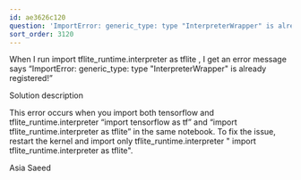 ```yaml
---
id: ae3626c120
question: 'ImportError: generic_type: type "InterpreterWrapper" is already registered!'
sort_order: 3120
---
```


When I run   import tflite_runtime.interpreter as tflite , I get an error message says “ImportError: generic_type: type "InterpreterWrapper" is already registered!”

Solution description

This error occurs when you import both tensorflow  and tflite_runtime.interpreter  “import tensorflow as tf” and “import tflite_runtime.interpreter as tflite” in the same notebook.  To fix the issue, restart the kernel and import only tflite_runtime.interpreter " import tflite_runtime.interpreter as tflite".

Asia Saeed

